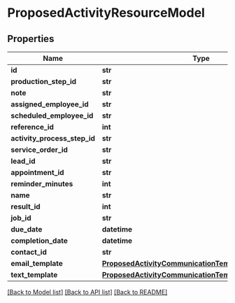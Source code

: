 # ProposedActivityResourceModel

## Properties
Name | Type | Description | Notes
------------ | ------------- | ------------- | -------------
**id** | **str** |  | [optional] 
**production_step_id** | **str** |  | [optional] 
**note** | **str** |  | [optional] 
**assigned_employee_id** | **str** |  | [optional] 
**scheduled_employee_id** | **str** |  | [optional] 
**reference_id** | **int** |  | [optional] 
**activity_process_step_id** | **str** |  | [optional] 
**service_order_id** | **str** |  | [optional] 
**lead_id** | **str** |  | [optional] 
**appointment_id** | **str** |  | [optional] 
**reminder_minutes** | **int** |  | [optional] 
**name** | **str** |  | [optional] 
**result_id** | **int** |  | [optional] 
**job_id** | **str** |  | [optional] 
**due_date** | **datetime** |  | [optional] 
**completion_date** | **datetime** |  | [optional] 
**contact_id** | **str** |  | [optional] 
**email_template** | [**ProposedActivityCommunicationTemplateResourceModel**](ProposedActivityCommunicationTemplateResourceModel.md) |  | [optional] 
**text_template** | [**ProposedActivityCommunicationTemplateResourceModel**](ProposedActivityCommunicationTemplateResourceModel.md) |  | [optional] 

[[Back to Model list]](../README.md#documentation-for-models) [[Back to API list]](../README.md#documentation-for-api-endpoints) [[Back to README]](../README.md)


